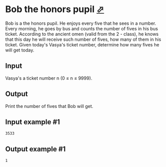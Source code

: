 # Bob the honors pupil [⬀](https://www.e-olymp.com/en/contests/9563/problems/83874)
Bob is a the honors pupil. He enjoys every five that he sees in a number. Every morning, he goes by bus and counts the number of fives in his bus ticket. According to the ancient omen (valid from the 2 - class), he knows that this day he will receive such number of fives, how many of them in his ticket. Given today's Vasya's ticket number, determine how many fives he will get today.

## Input
Vasya's a ticket number n (0 ≤ n ≤ 9999).

## Output
Print the number of fives that Bob will get.

## Input example #1
```
3533
```

## Output example #1
```
1
```
